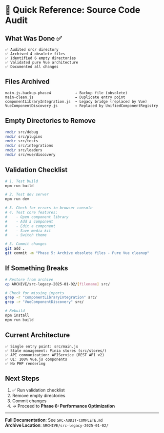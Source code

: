 # 🎯 Quick Reference: Source Code Audit

## What Was Done ✅

```
✅ Audited src/ directory
✅ Archived 4 obsolete files
✅ Identified 6 empty directories
✅ Validated pure Vue architecture
✅ Documented all changes
```

## Files Archived

```
main.js.backup-phase4           → Backup file (obsolete)
main-clean.js                   → Duplicate entry point
componentLibraryIntegration.js  → Legacy bridge (replaced by Vue)
VueComponentDiscovery.js        → Replaced by UnifiedComponentRegistry
```

## Empty Directories to Remove

```bash
rmdir src/debug
rmdir src/plugins
rmdir src/tests
rmdir src/integrations
rmdir src/loaders
rmdir src/vue/discovery
```

## Validation Checklist

```bash
# 1. Test build
npm run build

# 2. Test dev server
npm run dev

# 3. Check for errors in browser console
# 4. Test core features:
#    - Open component library
#    - Add a component
#    - Edit a component
#    - Save media kit
#    - Switch theme

# 5. Commit changes
git add .
git commit -m "Phase 5: Archive obsolete files - Pure Vue cleanup"
```

## If Something Breaks

```bash
# Restore from archive
cp ARCHIVE/src-legacy-2025-01-02/[filename] src/

# Check for missing imports
grep -r "componentLibraryIntegration" src/
grep -r "VueComponentDiscovery" src/

# Rebuild
npm install
npm run build
```

## Current Architecture

```
✅ Single entry point: src/main.js
✅ State management: Pinia stores (src/stores/)
✅ API communication: APIService (REST API v2)
✅ UI: 100% Vue.js components
✅ No PHP rendering
```

## Next Steps

1. ✅ Run validation checklist
2. Remove empty directories
3. Commit changes
4. → Proceed to **Phase 6: Performance Optimization**

---

**Full Documentation**: See `SRC-AUDIT-COMPLETE.md`  
**Archive Location**: `ARCHIVE/src-legacy-2025-01-02/`
